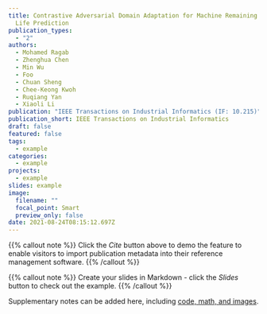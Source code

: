 ```yaml
---
title: Contrastive Adversarial Domain Adaptation for Machine Remaining Useful
  Life Prediction
publication_types:
  - "2"
authors:
  - Mohamed Ragab
  - Zhenghua Chen
  - Min Wu
  - Foo
  - Chuan Sheng
  - Chee-Keong Kwoh
  - Ruqiang Yan
  - Xiaoli Li
publication: "IEEE Transactions on Industrial Informatics (IF: 10.215)"
publication_short: IEEE Transactions on Industrial Informatics
draft: false
featured: false
tags:
  - example
categories:
  - example
projects:
  - example
slides: example
image:
  filename: ""
  focal_point: Smart
  preview_only: false
date: 2021-08-24T08:15:12.697Z
---
```

{{% callout note %}}
Click the *Cite* button above to demo the feature to enable visitors to import publication metadata into their reference management software.
{{% /callout %}}

{{% callout note %}}
Create your slides in Markdown - click the *Slides* button to check out the example.
{{% /callout %}}

Supplementary notes can be added here, including [code, math, and images](https://wowchemy.com/docs/writing-markdown-latex/).